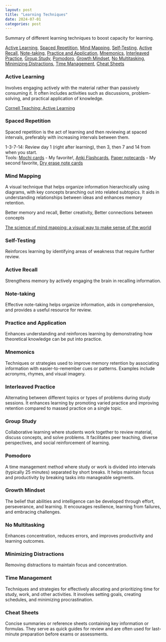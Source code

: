 ```yaml
---
layout: post
title: "Learning Techniques"
date: 2024-07-01
categories: post
---
```


Summary of different learning techniques to boost capacity for learning.

<!--more-->
[Active Learning](#active-learning), [Spaced Repetition](#spaced-repetition), [Mind Mapping](#mind-mapping), [Self-Testing](#self-testing), [Active Recall](#active-recall), [Note-taking](#note-taking), [Practice and Application](#practice-and-application), [Mnemonics](#mnemonics), [Interleaved Practice](#interleaved-practice), [Group Study](#group-study), [Pomodoro](#pomodoro), [Growth Mindset](#growth-mindset), [No Multitasking](#no-multitasking), [Minimizing Distractions](#minimizing-distractions), [Time Management](#time-management), [Cheat Sheets](#cheat-sheets)

### Active Learning

Involves engaging actively with the material rather than passively consuming it. It often includes activities such as discussions, problem-solving, and practical application of knowledge.

[Cornell Teaching: Active Learning](https://teaching.cornell.edu/teaching-resources/active-collaborative-learning/active-learning)

### Spaced Repetition

Spaced repetition is the act of learning and then reviewing at spaced intervals, preferably with increasing intervals between them. 

1-3-7-14: Review day 1 (right after learning), then 3, then 7 and 14 from when you start.\
Tools: [Mochi cards](https://mochi.cards/) - My favorite!, [Anki Flashcards](https://apps.ankiweb.net/), [Paper notecards](https://www.amazon.com/Mr-Lined-Index-Studying-Notecards/dp/B0944991DM/) - My second favorite, [Dry erase note cards](https://www.amazon.com/Dry-Erase-Index-Cards-Reusable/dp/B073K3CY52) 

### Mind Mapping

A visual technique that helps organize information hierarchically using diagrams, with key concepts branching out into related subtopics. It aids in understanding relationships between ideas and enhances memory retention.

Better memory and recall, Better creativity, Better connections between concepts

[The science of mind mapping: a visual way to make sense of the world](https://nesslabs.com/mind-mapping)

### Self-Testing

Reinforces learning by identifying areas of weakness that require further review.

### Active Recall

Strengthens memory by actively engaging the brain in recalling information.

### Note-taking

Effective note-taking helps organize information, aids in comprehension, and provides a useful resource for review.

### Practice and Application

Enhances understanding and reinforces learning by demonstrating how theoretical knowledge can be put into practice.

### Mnemonics

Techniques or strategies used to improve memory retention by associating information with easier-to-remember cues or patterns. Examples include acronyms, rhymes, and visual imagery.

### Interleaved Practice

Alternating between different topics or types of problems during study sessions. It enhances learning by promoting varied practice and improving retention compared to massed practice on a single topic.

### Group Study

Collaborative learning where students work together to review material, discuss concepts, and solve problems. It facilitates peer teaching, diverse perspectives, and social reinforcement of learning.

### Pomodoro

A time management method where study or work is divided into intervals (typically 25 minutes) separated by short breaks. It helps maintain focus and productivity by breaking tasks into manageable segments.

### Growth Mindset

The belief that abilities and intelligence can be developed through effort, perseverance, and learning. It encourages resilience, learning from failures, and embracing challenges.

### No Multitasking

Enhances concentration, reduces errors, and improves productivity and learning outcomes.

### Minimizing Distractions

Removing distractions to maintain focus and concentration.

### Time Management

Techniques and strategies for effectively allocating and prioritizing time for study, work, and other activities. It involves setting goals, creating schedules, and minimizing procrastination.

### Cheat Sheets

Concise summaries or reference sheets containing key information or formulas. They serve as quick guides for review and are often used for last-minute preparation before exams or assessments.

